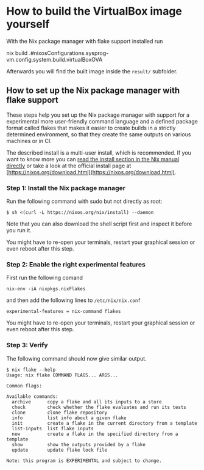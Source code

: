 # How to build the VirtualBox image yourself

With the Nix package manager with flake support installed run

nix build .#nixosConfigurations.sysprog-vm.config.system.build.virtualBoxOVA

Afterwards you will find the built image inside the `result/` subfolder.

## How to set up the Nix package manager with flake support

These steps help you set up the Nix package manager with support for a experimental more user-friendly command language and a defined package format called flakes that makes it easier to create builds in a strictly determined environment, so that they create the same outputs on various machines or in CI.

The described install is a multi-user install, which is recommended. If you want to know more you can [read the install section in the Nix manual directly](https://nixos.org/manual/nix/stable/#ch-installing-binary) or take a look at the official install page at [https://nixos.org/download.html](https://nixos.org/download.html).

### Step 1: Install the Nix package manager

Run the following command with sudo but not directly as root:

```
$ sh <(curl -L https://nixos.org/nix/install) --daemon
```

Note that you can also download the shell script first and inspect it before you run it.

You might have to re-open your terminals, restart your graphical session or even reboot after this step.

### Step 2: Enable the right experimental features

First run the following comand
```
nix-env -iA nixpkgs.nixFlakes
```

and then add the following lines to `/etc/nix/nix.conf`

```
experimental-features = nix-command flakes
```

You might have to re-open your terminals, restart your graphical session or even reboot after this step.

### Step 3: Verify

The following command should now give similar output.

```
$ nix flake --help
Usage: nix flake COMMAND FLAGS... ARGS...

Common flags:

Available commands:
  archive      copy a flake and all its inputs to a store
  check        check whether the flake evaluates and run its tests
  clone        clone flake repository
  info         list info about a given flake
  init         create a flake in the current directory from a template
  list-inputs  list flake inputs
  new          create a flake in the specified directory from a template
  show         show the outputs provided by a flake
  update       update flake lock file

Note: this program is EXPERIMENTAL and subject to change.
```

